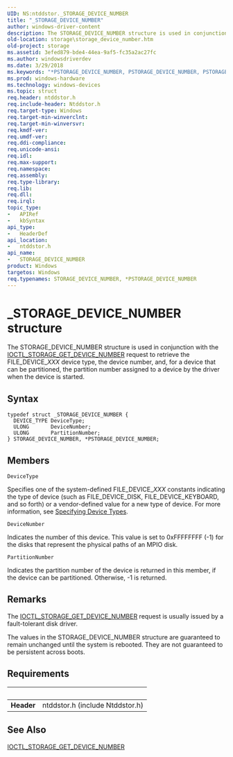 ```yaml
---
UID: NS:ntddstor._STORAGE_DEVICE_NUMBER
title: "_STORAGE_DEVICE_NUMBER"
author: windows-driver-content
description: The STORAGE_DEVICE_NUMBER structure is used in conjunction with the IOCTL_STORAGE_GET_DEVICE_NUMBER request to retrieve the FILE_DEVICE_XXX device type, the device number, and, for a device that can be partitioned, the partition number assigned to a device by the driver when the device is started.
old-location: storage\storage_device_number.htm
old-project: storage
ms.assetid: 3efed879-bde4-44ea-9af5-fc35a2ac27fc
ms.author: windowsdriverdev
ms.date: 3/29/2018
ms.keywords: "*PSTORAGE_DEVICE_NUMBER, PSTORAGE_DEVICE_NUMBER, PSTORAGE_DEVICE_NUMBER structure pointer [Storage Devices], STORAGE_DEVICE_NUMBER, STORAGE_DEVICE_NUMBER structure [Storage Devices], _STORAGE_DEVICE_NUMBER, ntddstor/PSTORAGE_DEVICE_NUMBER, ntddstor/STORAGE_DEVICE_NUMBER, storage.storage_device_number, structs-general_e5b6df4e-787c-415b-82ed-14dffa34a95e.xml"
ms.prod: windows-hardware
ms.technology: windows-devices
ms.topic: struct
req.header: ntddstor.h
req.include-header: Ntddstor.h
req.target-type: Windows
req.target-min-winverclnt: 
req.target-min-winversvr: 
req.kmdf-ver: 
req.umdf-ver: 
req.ddi-compliance: 
req.unicode-ansi: 
req.idl: 
req.max-support: 
req.namespace: 
req.assembly: 
req.type-library: 
req.lib: 
req.dll: 
req.irql: 
topic_type:
-	APIRef
-	kbSyntax
api_type:
-	HeaderDef
api_location:
-	ntddstor.h
api_name:
-	STORAGE_DEVICE_NUMBER
product: Windows
targetos: Windows
req.typenames: STORAGE_DEVICE_NUMBER, *PSTORAGE_DEVICE_NUMBER
---
```


# _STORAGE_DEVICE_NUMBER structure
The STORAGE_DEVICE_NUMBER structure is used in conjunction with the <a href="https://msdn.microsoft.com/library/windows/hardware/ff560551">IOCTL_STORAGE_GET_DEVICE_NUMBER</a> request to retrieve the FILE_DEVICE_<i>XXX</i> device type, the device number, and, for a device that can be partitioned, the partition number assigned to a device by the driver when the device is started.

## Syntax
```
typedef struct _STORAGE_DEVICE_NUMBER {
  DEVICE_TYPE DeviceType;
  ULONG       DeviceNumber;
  ULONG       PartitionNumber;
} STORAGE_DEVICE_NUMBER, *PSTORAGE_DEVICE_NUMBER;
```

## Members


`DeviceType`

Specifies one of the system-defined FILE_DEVICE_<i>XXX</i> constants indicating the type of device (such as FILE_DEVICE_DISK, FILE_DEVICE_KEYBOARD, and so forth) or a vendor-defined value for a new type of device. For more information, see <a href="https://msdn.microsoft.com/library/windows/hardware/ff563821">Specifying Device Types</a>.

`DeviceNumber`

Indicates the number of this device. This value is set to 0xFFFFFFFF (-1) for the disks that represent the physical paths of an MPIO disk.

`PartitionNumber`

Indicates the partition number of the device is returned in this member, if the device can be partitioned. Otherwise, -1 is returned.

## Remarks
The <a href="https://msdn.microsoft.com/library/windows/hardware/ff560551">IOCTL_STORAGE_GET_DEVICE_NUMBER</a> request is usually issued by a fault-tolerant disk driver.

The values in the STORAGE_DEVICE_NUMBER structure are guaranteed to remain unchanged until the system is rebooted. They are not guaranteed to be persistent across boots.

## Requirements
| &nbsp; | &nbsp; |
| ---- |:---- |
| **Header** | ntddstor.h (include Ntddstor.h) |

## See Also

<a href="https://msdn.microsoft.com/library/windows/hardware/ff560551">IOCTL_STORAGE_GET_DEVICE_NUMBER</a>